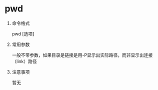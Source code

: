 # pwd

1. 命令格式

    pwd [选项]

2. 常用参数

    一般不带参数，如果目录是链接是用-P显示出实际路径，而非显示出连接（link）路径

3. 注意事项

    暂无
